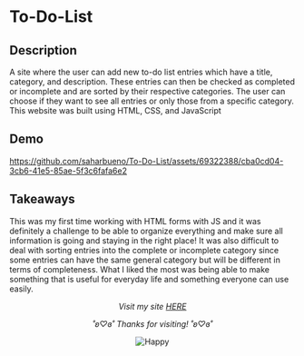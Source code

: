 # To-Do-List

## Description
A site where the user can add new to-do list entries which have a title, category, and description. These entries can then be checked as completed or incomplete and are sorted by their respective categories. The user can choose if they want to see all entries or only those from a specific category. This website was built using HTML, CSS, and JavaScript

## Demo
https://github.com/saharbueno/To-Do-List/assets/69322388/cba0cd04-3cb6-41e5-85ae-5f3c6fafa6e2

## Takeaways 
This was my first time working with HTML forms with JS and it was definitely a challenge to be able to organize everything and make sure all information is going and staying in the right place! It was also difficult to deal with sorting entries into the complete or incomplete category since some entries can have the same general category but will be different in terms of completeness. What I liked the most was being able to make something that is useful for everyday life and something everyone can use easily.

<p align="center">
  <i>Visit my site <a href="https://i6.cims.nyu.edu/~sb8249/webdev/assignment05/index.html">HERE</a></i>
</p>

<p align="center">
  <i>˚ʚ♡ɞ˚ Thanks for visiting! ˚ʚ♡ɞ˚</i>
</p>

<p align="center">
  <img src="https://media.giphy.com/media/iHmzGAgGlc9d6/giphy.gif" alt="Happy">
</p>
